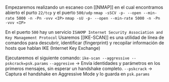 Empezaremos realizando un escaneo con [[NMAP]] en el cual encontramos abierto el purto `22/tcp` y el puerto `500/udp`
`nmap -sSCV -p- --open --min-rate 5000 -n -Pn -vvv <IP>`
`nmap -sU -p- --open --min-rate 5000 -n -Pn -vvv <IP>`

En el puerto `500` hay un servicio `ISAKMP Internet Security Association and Key Management Protocol`
Usaremos [[IKE-SCAN]] es una utilidad de línea de comandos para descubrir, identificar (fingerprint) y recopilar información de hosts que hablan IKE (Internet Key Exchange)

Ejecutaremos el siguiente comando:
`ike-scan --aggressive --pskcrack=psk.params`
`--aggresive` -> Envía identidades y parámetros en los primeros mensajes, sin esperar un handshake completo.
`--pskcrack` -> Captura el handshake en Aggressive Mode y lo guarda en `psk.params`

